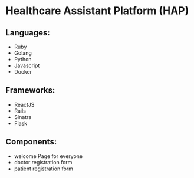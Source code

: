 # Healthcare Assistant Platform (HAP)

## Languages:
* Ruby
* Golang
* Python
* Javascript
* Docker

## Frameworks:
* ReactJS
* Rails
* Sinatra
* Flask

## Components:
* welcome Page for everyone
* doctor registration form
* patient registration form
